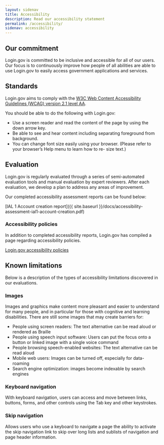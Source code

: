 ```yaml
---
layout: sidenav
title: Accessibility
description: Read our accessibility statement
permalink: /accessibility/
sidenav: accessibility
---
```


## Our commitment
Login.gov is committed to be inclusive and accessible for all of our users. Our focus is to continuously improve how people of all abilities are able to use Login.gov to easily access government applications and services.

## Standards
Login.gov aims to comply with the [W3C Web Content Accessibility Guidelines (WCAG) version 2.1 level AA](https://www.w3.org/TR/WCAG21/).

You should be able to do the following with Login.gov:

* Use a screen reader and read the content of the page by using the down arrow key.
* Be able to see and hear content including separating foreground from background.
* You can change font size easily using your browser. (Please refer to your browser’s Help menu to learn how to re- size text.)

## Evaluation
Login.gov is regularly evaluated through a series of semi-automated evaluation tools and manual evaluation by expert reviewers. After each evaluation, we develop a plan to address any areas of improvement.

Our completed accessibility assessment reports can be found below:

[IAL 1 Account creation report]({{ site.baseurl }}/docs/accessibility-assessment-ial1-account-creation.pdf)

### Accessibility policies
In addition to completed accessibility reports, Login.gov has compiled a page regarding accessibility policies.

[Login.gov accessibility policies](https://design.login.gov/accessibility/policies/)

## Known limitations
Below is a description of the types of accessibility limitations discovered in our evaluations.

### Images
Images and graphics make content more pleasant and easier to understand for many people, and in particular for those
with cognitive and learning disabilities. There are still some images that may create barriers for:

* People using screen readers: The text alternative can be read aloud or rendered as Braille
* People using speech input software: Users can put the focus onto a button or linked image with a single voice command
* People browsing speech-enabled websites: The text alternative can be read aloud
* Mobile web users: Images can be turned off, especially for data-roaming
* Search engine optimization: images become indexable by search engines

### Keyboard navigation
With keyboard navigation, users can access and move between links, buttons, forms, and other controls using the Tab key and other keystrokes.

### Skip navigation
Allows users who use a keyboard to navigate a page the ability to activate the skip navigation link to skip over long lists and sublists of navigation and page header information.
